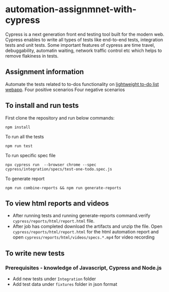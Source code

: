 # automation-assignmnet-with-cypress
Cypress is a next generation front end testing tool built for the modern web. Cypress enables to write all types of tests like end-to-end tests, integration tests and unit tests. Some important features of cypress are time travel, debuggability, automatin waiting, network traffic control etc which helps to remove flakiness in tests.

## Assignment information
Automate the tests related to to-dos functionality on [lightweight to-do list webapp](https://todomvc.com/examples/angular2/).
Four positive scenarios
Four negative scenarios


## To install and run tests

First clone the repository and run below commands:

```console
npm install 
```
To run all the tests
```console
npm run test
```
To run specific spec file
```console
npx cypress run  --browser chrome --spec cypress/integration/specs/test-one-todo.spec.js
```
To generate report
```console
npm run combine-reports && npm run generate-reports
```

## To view html reports and videos
- After running tests and running generate-reports command.verify `cypress/reports/html/report.html` file.
- After job has completed download the artifacts and unzip the file. Open `cypress/reports/html/report.html` for the html automation report and open `cypress/reports/html/videos/specs.*.mp4` for video recording

## To write new tests

### Prerequisites - knowledge of Javascript, Cypress and Node.js

- Add new tests under `Integration` folder 
- Add test data under `fixtures` folder in json format






